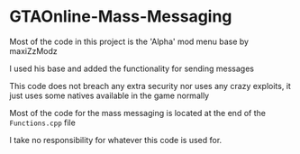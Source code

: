 # GTAOnline-Mass-Messaging
Most of the code in this project is the 'Alpha' mod menu base by maxiZzModz

I used his base and added the functionality for sending messages

This code does not breach any extra security nor uses any crazy exploits, it just uses some natives available in the game normally

Most of the code for the mass messaging is located at the end of the `Functions.cpp` file

I take no responsibility for whatever this code is used for.
